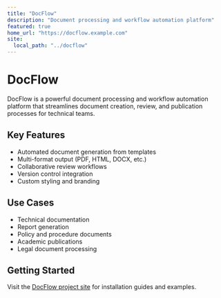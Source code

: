 ```yaml
---
title: "DocFlow"
description: "Document processing and workflow automation platform"
featured: true
home_url: "https://docflow.example.com"
site:
  local_path: "../docflow"
---
```


# DocFlow

DocFlow is a powerful document processing and workflow automation platform that streamlines document creation, review, and publication processes for technical teams.

## Key Features

- Automated document generation from templates
- Multi-format output (PDF, HTML, DOCX, etc.)
- Collaborative review workflows
- Version control integration
- Custom styling and branding

## Use Cases

- Technical documentation
- Report generation
- Policy and procedure documents
- Academic publications
- Legal document processing

## Getting Started

Visit the [DocFlow project site](https://docflow.example.com) for installation guides and examples.
